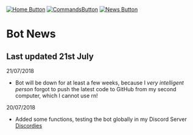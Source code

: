 [![Home Button](https://img.shields.io/badge/Page%3A-Home-green.svg)](./)
[![CommandsButton](https://img.shields.io/badge/Page%3A-Commands-green.svg)](./commands)
[![News Button](https://img.shields.io/badge/Page%3A-News-brightgreen.svg)](https://bot.hernikplays.tk/news) 
# Bot News
## Last updated 21st July

21/07/2018
- Bot will be down for at least a few weeks, because I *very intelligent person* forgot to push the latest code to GitHub from my second computer, which I cannot use rn!

20/07/2018
- Added some functions, testing the bot globally in my Discord Server [Discordies](https://discord.io/hernikplays)
